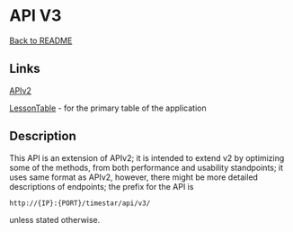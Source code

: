 # API V3

[Back to README](/README.md)

## Links

[APIv2](../v2/APIv2.md)

[LessonTable](/LessonTable.md) - for the primary table of the application

## Description

This API is an extension of APIv2; it is intended to extend v2 by optimizing some of the methods, from both performance
and usability standpoints; it uses same format as APIv2, however, there might be more detailed descriptions of
endpoints; the prefix for the API is

    http://{IP}:{PORT}/timestar/api/v3/
    
unless stated otherwise.
